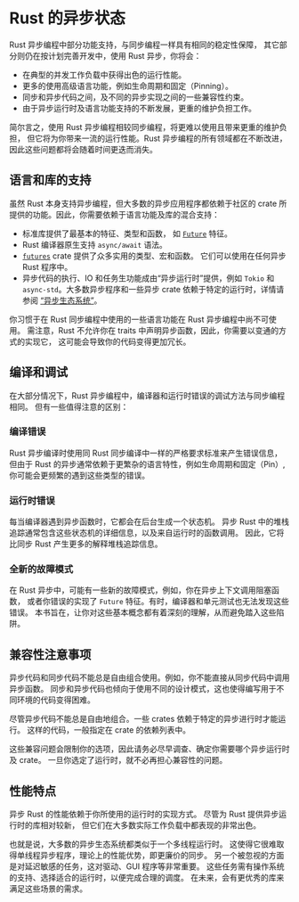 # Rust 的异步状态

Rust 异步编程中部分功能支持，与同步编程一样具有相同的稳定性保障，
其它部分则仍在按计划完善开发中，使用 Rust 异步，你将会：

- 在典型的并发工作负载中获得出色的运行性能。
- 更多的使用高级语言功能，例如生命周期和固定（Pinning）。
- 同步和异步代码之间，及不同的异步实现之间的一些兼容性约束。
- 由于异步运行时及语言功能支持的不断发展，更重的维护负担工作。

简尔言之，使用 Rust 异步编程相较同步编程，将更难以使用且带来更重的维护负担，
但它将为你带来一流的运行性能。Rust 异步编程的所有领域都在不断改进，
因此这些问题都将会随着时间更迭而消失。

## 语言和库的支持

虽然 Rust 本身支持异步编程，但大多数的异步应用程序都依赖于社区的 crate
所提供的功能。因此，你需要依赖于语言功能及库的混合支持：

- 标准库提供了最基本的特征、类型和函数，
  如 [`Future`](https://doc.rust-lang.org/std/future/trait.Future.html) 
  特征。
- Rust 编译器原生支持 `async/await` 语法。
- [`futures`](https://docs.rs/futures/) crate 提供了众多实用的类型、宏和函数。
  它们可以使用在任何异步 Rust 程序中。
- 异步代码的执行、IO 和任务生功能成由“异步运行时”提供，例如 `Tokio` 和
  `async-std`。大多数异步程序和一些异步 crate 依赖于特定的运行时，详情请参阅
  [“异步生态系统”](../08_ecosystem/00_chapter.md)。

你习惯于在 Rust 同步编程中使用的一些语言功能在 Rust 异步编程中尚不可使用。
需注意，Rust 不允许你在 traits 中声明异步函数，因此，你需要以变通的方式的实现它，
这可能会导致你的代码变得更加冗长。

## 编译和调试

在大部分情况下，Rust 异步编程中，编译器和运行时错误的调试方法与同步编程相同。
但有一些值得注意的区别：

### 编译错误

Rust 异步编译时使用同 Rust 同步编译中一样的严格要求标准来产生错误信息，
但由于 Rust 的异步通常依赖于更繁杂的语言特性，例如生命周期和固定（Pin）,
你可能会更频繁的遇到这些类型的错误。

### 运行时错误

每当编译器遇到异步函数时，它都会在后台生成一个状态机。
异步 Rust 中的堆栈追踪通常包含这些状态机的详细信息，以及来自运行时的函数调用。
因此，它将比同步 Rust 产生更多的解释堆栈追踪信息。

### 全新的故障模式

在 Rust 异步中，可能有一些新的故障模式，例如，你在异步上下文调用阻塞函数，
或者你错误的实现了 `Future` 特征。有时，编译器和单元测试也无法发现这些错误。
本书旨在，让你对这些基本概念都有着深刻的理解，从而避免踏入这些陷阱。

## 兼容性注意事项

异步代码和同步代码不能总是自由组合使用。例如，你不能直接从同步代码中调用异步函数。
同步和异步代码也倾向于使用不同的设计模式，这也使得编写用于不同环境的代码变得困难。

尽管异步代码不能总是自由地组合。一些 crates 依赖于特定的异步进行时才能运行。
这样的代码，一般指定在 crate 的依赖列表中。

这些兼容问题会限制你的选项，因此请务必尽早调查、确定你需要哪个异步运行时及 crate。
一旦你选定了运行时，就不必再担心兼容性的问题。

## 性能特点

异步 Rust 的性能依赖于你所使用的运行时的实现方式。
尽管为 Rust 提供异步运行时的库相对较新，
但它们在大多数实际工作负载中都表现的非常出色。

也就是说，大多数的异步生态系统都类似于一个多线程运行时。
这使得它很难取得单线程异步程序，理论上的性能优势，即更廉价的同步。
另一个被忽视的方面是对延迟敏感的任务，这对驱动、GUI 程序等非常重要。
这些任务需有操作系统的支持、选择适合的运行时，以便完成合理的调度。
在未来，会有更优秀的库来满足这些场景的需求。
